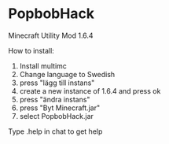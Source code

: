 # PopbobHack
Minecraft Utility Mod 1.6.4

How to install:
1. Install multimc
2. Change language to Swedish
3. press "lägg till instans"
4. create a new instance of 1.6.4 and press ok
5. press "ändra instans"
6. press "Byt Minecraft.jar"
7. select PopbobHack.jar

Type .help in chat to get help
